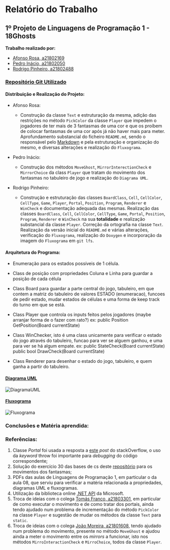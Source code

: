 ﻿<!--\mainpage-->
# Relatório do Trabalho
## **1º Projeto de Linguagens de Programação 1 - 18Ghosts**

**Trabalho realizado por:**

- [Afonso Rosa, a21802169](https://github.com/AfonsoGR)
- [Pedro Inácio, a21802050](https://github.com/PmaiWoW)
- [Rodrigo Pinheiro, a21802488](https://github.com/RodrigoPrinheiro)

### [Repositório Git Utilizado](https://github.com/RodrigoPrinheiro/lp1_projeto1)

#### Distribuição e Realização do Projeto:

- Afonso Rosa:
    
    - Construção da classe `Text` e estruturação da mesma, adição das restrições no método `PickColor` da classe `Player` que impedem o jogadores de ter mais de 3 fantasmas de uma cor e que os proíbem de colocar fantasmas de uma cor após já não haver mais para meter. Aprofundamento substancial do ficheiro `README.md`, sendo o responsável pelo [Markdown](https://guides.github.com/features/mastering-markdown/) e pela estruturação e organização do mesmo, e diversas alterações e realização do `Fluxograma`.
- Pedro Inácio:

    - Construção dos métodos `MoveGhost`, `MirrorInterectionCheck` e `MirrorChoice` da class `Player` que tratam do movimento dos fantasmas no tabuleiro de jogo e realização do `Diagrama UML`.
- Rodrigo Pinheiro:

    - Construção e estruturação das classes `BoardClass`, `Cell`, `CellColor`, `CellType`, `Game`, `Player`, `Portal`, `Position`, `Program`, `Renderer` e `WinCheck` e documentação adequada das mesmas. Realização das classes `BoardClass`, `Cell`, `CellColor`, `CellType`, `Game`, `Portal`, `Position`, `Program`, `Renderer` e `WinCheck` na sua **totalidade** e realização substancial da classe `Player`. Correção da ortografia na classe `Text`. Realização da versão inicial do `README.md` e várias alterações, verificação do `Fluxograma`, realização do `Doxygen` e incorporação da imagem do `Fluxograma` em `git lfs`.

#### Arquitetura do Programa:

- Enumeração para os estados possíveis de 1 célula.

- Class de posição com propriedades Coluna e Linha para guardar 
	a posição de cada célula

- Class Board para guardar a parte central do jogo, tabuleiro, em que contem
	a matriz do tabuleiro de valores ESTADO (enumeracao), 
	funcoes de pedir estado, mudar estados de células e uma forma de keep track
	do turno em que se está.

- Class Player que controla os inputs feitos pelos jogadores 
	(maybe arranjar forma de o fazer com rato?) 
	ex: public Position GetPosition(Board currentState)

- Class WinChecker, isto é uma class unicamente para verificar o estado do jogo
	através do tabuleiro, funcao para ver se alguem ganhou, e uma para ver se
	há algum empate.
	ex: public StateCheck(Board currentState)
	public bool DrawCheck(Board currentState)

- Class Renderer para desenhar o estado do jogo, tabuleiro, e quem ganha
	a partir do tabuleiro.

#### [Diagrama UML](https://drive.google.com/file/d/1iydRDRKKwkLcJhz3KOTjGKMDG71ldKUa/view?usp=sharing)
![DiagramaUML](diagramaUml.png)

#### [Fluxograma](https://drive.google.com/file/d/1LfA4-4dr6Sf2HyhDFZUAkrbw2Wnu33jO/view?usp=sharing)
![Fluxograma](fluxograma.png)

### Conclusões e Matéria aprendida:


### Referências:
1. Classe _Portal_ foi usada a resposta a [este](https://stackoverflow.com/questions/30258832/select-next-child-in-array-using-c-sharp) _post_ do stackOverflow, o uso da _keyword_ throw foi importante para _debugging_ do código correspondente;
2. Solução do exercício 30 das bases de cs deste [repositório](https://github.com/VideojogosLusofona/lp1_exercicios) para os movimentos dos fantasmas;
3. PDFs das aulas de Linguagens de Programação 1, em particular o da aula 08, que serviu para verificar a matéria relacionada a propriedades, diagramas UML e fluxogramas.
4. Utilização da biblioteca online [.NET API](https://docs.microsoft.com/en-us/dotnet/api/) da Microsoft.
5. Troca de ideias com o colega [Tomás Franco, a21803301](https://github.com/ThomasFranque), em particular de como executar o movimento e de como tratar dos portais, ainda tendo ajudado num problema de incrementação do método `PickColor` na classe `Player` e sugestão de mudar os métodos da classe `Text` para `static`.
6. Troca de ideias com o colega [João Moreira, a21801608](https://github.com/Slatius), tendo ajudado num problema do movimento, presente no método `MoveGhost` e ajudou ainda a meter o movimento entre os _mirrors_ a funcionar, isto nos métodos `MirroInteractionCheck` e `MirroChoice`, todos da classe `Player`.


